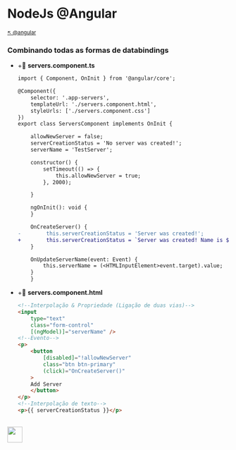 # NodeJs @Angular

<sub>[:arrow_upper_left: @angular](readme.md) <sub>

### Combinando todas as formas de databindings
- +:page_facing_up: **servers.component.ts**
    ```diff
    import { Component, OnInit } from '@angular/core';

    @Component({
        selector: '.app-servers',
        templateUrl: './servers.component.html',
        styleUrls: ['./servers.component.css']
    })
    export class ServersComponent implements OnInit {

        allowNewServer = false;
        serverCreationStatus = 'No server was created!';
        serverName = 'TestServer';    

        constructor() { 
            setTimeout(() => {
                this.allowNewServer = true;
            }, 2000);

        }

        ngOnInit(): void {
        }

        OnCreateServer() {
    -        this.serverCreationStatus = 'Server was created!';
    +        this.serverCreationStatus = `Server was created! Name is ${this.serverName}`;
        }

        OnUpdateServerName(event: Event) {
            this.serverName = (<HTMLInputElement>event.target).value;
        }
        }

    ```

- +:page_facing_up: **servers.component.html**
    ```html
    <!--Interpolação & Propriedade (Ligação de duas vias)-->
    <input
        type="text"
        class="form-control"
        [(ngModel)]="serverName" />
    <!--Evento-->
    <p>
        <button 
            [disabled]="!allowNewServer"
            class="btn btn-primary" 
            (click)="OnCreateServer()"
        >
        Add Server
        </button>
    </p>
    <!--Interpolação de texto-->
    <p>{{ serverCreationStatus }}</p>
    ```

<sub></sub>
---
<image src="../img/icon.svg" width="34px" height="36px"/>

<br/>&nbsp;